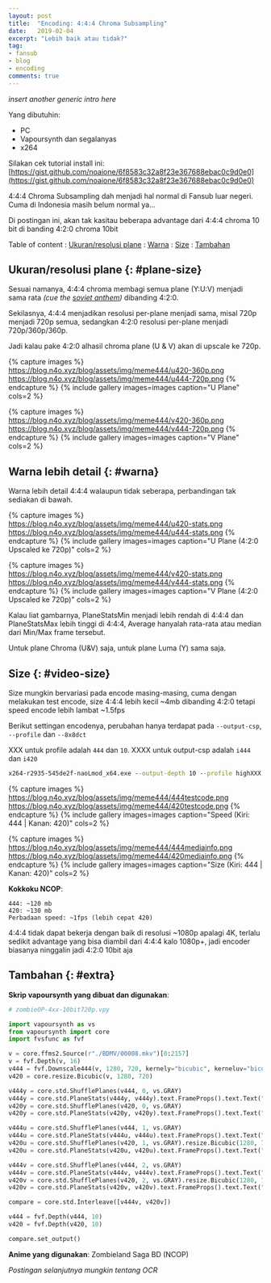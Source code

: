 ```yaml
---
layout: post
title:  "Encoding: 4:4:4 Chroma Subsampling"
date:   2019-02-04
excerpt: "Lebih baik atau tidak?"
tag:
- fansub 
- blog
- encoding
comments: true
---
```


*insert another generic intro here*

Yang dibutuhin:
- PC
- Vapoursynth dan segalanyas
- x264

Silakan cek tutorial install ini: [https://gist.github.com/noaione/6f8583c32a8f23e367688ebac0c9d0e0](https://gist.github.com/noaione/6f8583c32a8f23e367688ebac0c9d0e0)

4:4:4 Chroma Subsampling dah menjadi hal normal di Fansub luar negeri. Cuma di Indonesia masih belum normal ya...

Di postingan ini, akan tak kasitau beberapa advantage dari 4:4:4 chroma 10 bit di banding 4:2:0 chroma 10bit

Table of content
: [Ukuran/resolusi plane](#plane-size)
: [Warna](#warna)
: [Size](#video-size)
: [Tambahan](#extra)

## Ukuran/resolusi plane {: #plane-size}

Sesuai namanya, 4:4:4 chroma membagi semua plane (Y:U:V) menjadi sama rata *(cue the [soviet anthem](https://www.youtube.com/watch?v=U06jlgpMtQs))* dibanding 4:2:0. 

Sekilasnya, 4:4:4 menjadikan resolusi per-plane menjadi sama, misal 720p menjadi 720p semua, sedangkan 4:2:0 resolusi per-plane menjadi 720p/360p/360p. 

Jadi kalau pake 4:2:0 alhasil chroma plane (U & V) akan di upscale ke 720p.

{% capture images %}
	https://blog.n4o.xyz/blog/assets/img/meme444/u420-360p.png
	https://blog.n4o.xyz/blog/assets/img/meme444/u444-720p.png
{% endcapture %}
{% include gallery images=images caption="U Plane" cols=2 %}

{% capture images %}
	https://blog.n4o.xyz/blog/assets/img/meme444/v420-360p.png
	https://blog.n4o.xyz/blog/assets/img/meme444/v444-720p.png
{% endcapture %}
{% include gallery images=images caption="V Plane" cols=2 %}

## Warna lebih detail {: #warna}

Warna lebih detail 4:4:4 walaupun tidak seberapa, perbandingan tak sediakan di bawah. 

{% capture images %}
	https://blog.n4o.xyz/blog/assets/img/meme444/u420-stats.png
	https://blog.n4o.xyz/blog/assets/img/meme444/u444-stats.png
{% endcapture %}
{% include gallery images=images caption="U Plane (4:2:0 Upscaled ke 720p)" cols=2 %}

{% capture images %}
	https://blog.n4o.xyz/blog/assets/img/meme444/v420-stats.png
	https://blog.n4o.xyz/blog/assets/img/meme444/v444-stats.png
{% endcapture %}
{% include gallery images=images caption="V Plane (4:2:0 Upscaled ke 720p)" cols=2 %}

Kalau liat gambarnya, PlaneStatsMin menjadi lebih rendah di 4:4:4 dan PlaneStatsMax lebih tinggi di 4:4:4, Average hanyalah rata-rata atau median dari Min/Max frame tersebut.

Untuk plane Chroma (U&V) saja, untuk plane Luma (Y) sama saja.

## Size {: #video-size}

Size mungkin bervariasi pada encode masing-masing, cuma dengan melakukan test encode, size 4:4:4 lebih kecil ~4mb dibanding 4:2:0 tetapi speed encode lebih lambat ~1.5fps

Berikut settingan encodenya, perubahan hanya terdapat pada `--output-csp`, `--profile` dan `--8x8dct`

XXX untuk profile adalah `444` dan `10`. XXXX untuk output-csp adalah `i444` dan `i420`

```bat
x264-r2935-545de2f-naoLmod_x64.exe --output-depth 10 --profile highXXX --level 5.0 --preset veryslow --subme 10 --me umh --tune animation --crf 18 --deblock -1:-1 --rc-lookahead 60 --keyint 250 --bframes 16 --ref 16 --qcomp 0.75 --aq-strength 0.85 --merange 32 --psy-rd 0.80:0.05 --output-csp XXXX --colormatrix bt709 --aq-mode 3 --chroma-qp-offset -5 --fade-compensate 0.80 --no-fast-pskip --output "premuxbd_%~n1.264" "%~n1%~x1"
```

{% capture images %}
	https://blog.n4o.xyz/blog/assets/img/meme444/444testcode.png
	https://blog.n4o.xyz/blog/assets/img/meme444/420testcode.png
{% endcapture %}
{% include gallery images=images caption="Speed (Kiri: 444 | Kanan: 420)" cols=2 %}

{% capture images %}
	https://blog.n4o.xyz/blog/assets/img/meme444/444mediainfo.png
	https://blog.n4o.xyz/blog/assets/img/meme444/420mediainfo.png
{% endcapture %}
{% include gallery images=images caption="Size (Kiri: 444 | Kanan: 420)" cols=2 %}

**Kokkoku NCOP**:
```
444: ~120 mb
420: ~130 mb
Perbadaan speed: ~1fps (lebih cepat 420)
```

4:4:4 tidak dapat bekerja dengan baik di resolusi ~1080p apalagi 4K, terlalu sedikit advantage yang bisa diambil dari 4:4:4 kalo 1080p+, jadi encoder biasanya ninggalin jadi 4:2:0 10bit aja

## Tambahan {: #extra}

**Skrip vapoursynth yang dibuat dan digunakan**:

```py
# zombieOP-4xx-10bit720p.vpy

import vapoursynth as vs
from vapoursynth import core
import fvsfunc as fvf

v = core.ffms2.Source(r"./BDMV/00008.mkv")[0:2157]
v = fvf.Depth(v, 16)
v444 = fvf.Downscale444(v, 1280, 720, kernely="bicubic", kerneluv="bicubic")
v420 = core.resize.Bicubic(v, 1280, 720)

v444y = core.std.ShufflePlanes(v444, 0, vs.GRAY)
v444y = core.std.PlaneStats(v444y, v444y).text.FrameProps().text.Text("Y Plane 444", 8) # Output: 720p
v420y = core.std.ShufflePlanes(v420, 0, vs.GRAY)
v420y = core.std.PlaneStats(v420y, v420y).text.FrameProps().text.Text("Y Plane 420", 8) # Output: 720p

v444u = core.std.ShufflePlanes(v444, 1, vs.GRAY)
v444u = core.std.PlaneStats(v444u, v444u).text.FrameProps().text.Text("U Plane 444", 8) # Output: 720p
v420u = core.std.ShufflePlanes(v420, 1, vs.GRAY).resize.Bicubic(1280, 720)
v420u = core.std.PlaneStats(v420u, v420u).text.FrameProps().text.Text("U Plane 420", 8) # Output: 360p

v444v = core.std.ShufflePlanes(v444, 2, vs.GRAY)
v444v = core.std.PlaneStats(v444v, v444v).text.FrameProps().text.Text("V Plane 444", 8) # Output: 720p
v420v = core.std.ShufflePlanes(v420, 2, vs.GRAY).resize.Bicubic(1280, 720)
v420v = core.std.PlaneStats(v420v, v420v).text.FrameProps().text.Text("V Plane 420", 8) # Output: 360p

compare = core.std.Interleave([v444v, v420v])

v444 = fvf.Depth(v444, 10)
v420 = fvf.Depth(v420, 10)

compare.set_output()
```

**Anime yang digunakan**: Zombieland Saga BD (NCOP)

*Postingan selanjutnya mungkin tentang OCR*